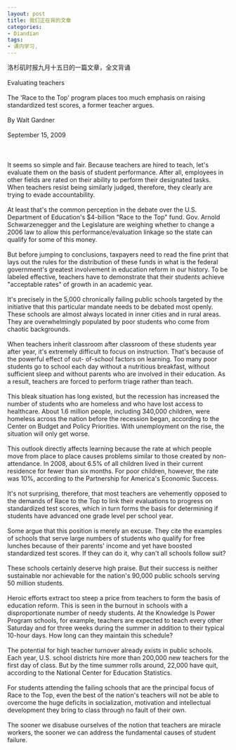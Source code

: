 ```yaml
---
layout: post
title: 我们正在背的文章
categories:
- Diandian
tags:
- 课内学习, 
---
```

洛杉矶时报九月十五日的一篇文章，全文背诵
<br />
<br />Evaluating teachers
<br />
<br />The 'Race to the Top' program places too much emphasis on raising standardized test scores, a former teacher argues.
<br />
<br />By Walt Gardner
<br />
<br />September 15, 2009
<br />
<br />
<br />
<br />It seems so simple and fair. Because teachers are hired to teach, let's evaluate them on the basis of student performance. After all, employees in other fields are rated on their ability to perform their designated tasks. When teachers resist being similarly judged, therefore, they clearly are trying to evade accountability.
<br />
<br />At least that's the common perception in the debate over the U.S. Department of Education's $4-billion &quot;Race to the Top&quot; fund. Gov. Arnold Schwarzenegger and the Legislature are weighing whether to change a 2006 law to allow this performance/evaluation linkage so the state can qualify for some of this money.
<br />
<br />But before jumping to conclusions, taxpayers need to read the fine print that lays out the rules for the distribution of these funds in what is the federal government's greatest involvement in education reform in our history. To be labeled effective, teachers have to demonstrate that their students achieve &quot;acceptable rates&quot; of growth in an academic year.
<br />
<br />It's precisely in the 5,000 chronically failing public schools targeted by the initiative that this particular mandate needs to be debated most openly. These schools are almost always located in inner cities and in rural areas. They are overwhelmingly populated by poor students who come from chaotic backgrounds.
<br />
<br />When teachers inherit classroom after classroom of these students year after year, it's extremely difficult to focus on instruction. That's because of the powerful effect of out- of-school factors on learning. Too many poor students go to school each day without a nutritious breakfast, without sufficient sleep and without parents who are involved in their education. As a result, teachers are forced to perform triage rather than teach.
<br />
<br />This bleak situation has long existed, but the recession has increased the number of students who are homeless and who have lost access to healthcare. About 1.6 million people, including 340,000 children, were homeless across the nation before the recession began, according to the Center on Budget and Policy Priorities. With unemployment on the rise, the situation will only get worse.
<br />
<br />This outlook directly affects learning because the rate at which people move from place to place causes problems similar to those created by non-attendance. In 2008, about 6.5% of all children lived in their current residence for fewer than six months. For poor children, however, the rate was 10%, according to the Partnership for America's Economic Success.
<br />
<br />It's not surprising, therefore, that most teachers are vehemently opposed to the demands of Race to the Top to link their evaluations to progress on standardized test scores, which in turn forms the basis for determining if students have advanced one grade level per school year.
<br />
<br />Some argue that this position is merely an excuse. They cite the examples of schools that serve large numbers of students who qualify for free lunches because of their parents' income and yet have boosted standardized test scores. If they can do it, why can't all schools follow suit?
<br />
<br />These schools certainly deserve high praise. But their success is neither sustainable nor achievable for the nation's 90,000 public schools serving 50 million students.
<br />
<br />Heroic efforts extract too steep a price from teachers to form the basis of education reform. This is seen in the burnout in schools with a disproportionate number of needy students. At the Knowledge Is Power Program schools, for example, teachers are expected to teach every other Saturday and for three weeks during the summer in addition to their typical 10-hour days. How long can they maintain this schedule?
<br />
<br />The potential for high teacher turnover already exists in public schools. Each year, U.S. school districts hire more than 200,000 new teachers for the first day of class. But by the time summer rolls around, 22,000 have quit, according to the National Center for Education Statistics.
<br />
<br />For students attending the failing schools that are the principal focus of Race to the Top, even the best of the nation's teachers will not be able to overcome the huge deficits in socialization, motivation and intellectual development they bring to class through no fault of their own.
<br />
<br />The sooner we disabuse ourselves of the notion that teachers are miracle workers, the sooner we can address the fundamental causes of student failure.